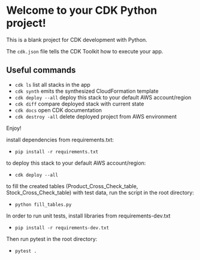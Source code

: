 
# Welcome to your CDK Python project!

This is a blank project for CDK development with Python.

The `cdk.json` file tells the CDK Toolkit how to execute your app.

## Useful commands

 * `cdk ls`                 list all stacks in the app
 * `cdk synth`              emits the synthesized CloudFormation template
 * `cdk deploy --all`       deploy this stack to your default AWS account/region
 * `cdk diff`               compare deployed stack with current state
 * `cdk docs`               open CDK documentation
 * `cdk destroy -all`       delete deployed project from AWS environment

Enjoy!

install dependencies from requirements.txt:
* ```pip install -r requirements.txt```

to deploy this stack to your default AWS account/region:
* ```cdk deploy --all```

to fill the created tables (Product_Cross_Check_table, Stock_Cross_Check_table) with test data, run the script in the root directory:
* ```python fill_tables.py```

In order to run unit tests, install libraries from requirements-dev.txt
* ```pip install -r requirements-dev.txt```

Then run pytest in the root directory:
* ```pytest .```

